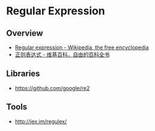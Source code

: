 # Regular Expression


## Overview

- [Regular expression - Wikipedia, the free encyclopedia](https://en.wikipedia.org/wiki/Regular_expression)
- [正则表达式 - 维基百科，自由的百科全书](https://zh.wikipedia.org/wiki/%E6%AD%A3%E5%88%99%E8%A1%A8%E8%BE%BE%E5%BC%8F)


## Libraries

- https://github.com/google/re2


## Tools

- http://jex.im/regulex/
